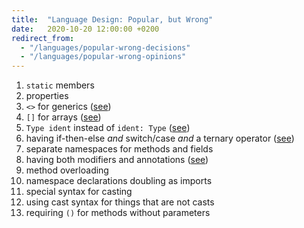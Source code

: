 ```yaml
---
title:  "Language Design: Popular, but Wrong"
date:   2020-10-20 12:00:00 +0200
redirect_from:
  - "/languages/popular-wrong-decisions"
  - "/languages/popular-wrong-opinions"
---
```


 1. `static` members
 2. properties
 3. `<>` for generics ([see](stop-using-angle-brackets-for-generics))
 4. `[]` for arrays ([see](stop-using-angle-brackets-for-generics))
 5. `Type ident` instead of `ident: Type` ([see](type-annotations))
 6. having if-then-else *and* switch/case *and* a ternary operator ([see](unified-condition-expressions))
 7. separate namespaces for methods and fields
 8. having both modifiers and annotations ([see](annotations-obsolete-modifiers))
 9. method overloading
10. namespace declarations doubling as imports
11. special syntax for casting
12. using cast syntax for things that are not casts
13. requiring `()` for methods without parameters
